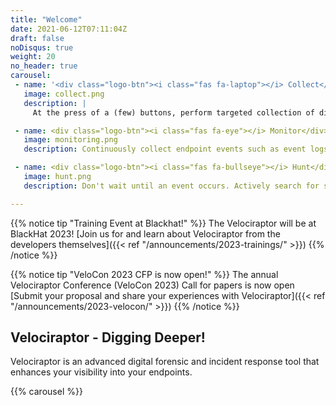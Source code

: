 ```yaml
---
title: "Welcome"
date: 2021-06-12T07:11:04Z
draft: false
noDisqus: true
weight: 20
no_header: true
carousel:
 - name: '<div class="logo-btn"><i class="fas fa-laptop"></i> Collect</div>'
   image: collect.png
   description: |
     At the press of a (few) buttons, perform targeted collection of digital forensic evidence simultaneously across your endpoints, with speed and precision.

 - name: <div class="logo-btn"><i class="fas fa-eye"></i> Monitor</div>
   image: monitoring.png
   description: Continuously collect endpoint events such as event logs, file modifications and process execution. Centrally store events indefinitely for historical review and analysis.

 - name: <div class="logo-btn"><i class="fas fa-bullseye"></i> Hunt</div>
   image: hunt.png
   description: Don't wait until an event occurs. Actively search for suspicious activities using our library of forensic artifacts, then customize to your specific threat hunting needs.

---
```


{{% notice tip "Training Event at Blackhat!" %}}
The Velociraptor will be at BlackHat 2023! [Join us for and learn about Velociraptor from the developers themselves]({{< ref "/announcements/2023-trainings/" >}})
{{% /notice %}}

{{% notice tip "VeloCon 2023 CFP is now open!" %}}
The annual Velociraptor Conference (VeloCon 2023) Call for papers is now open [Submit your proposal and share your experiences with Velociraptor]({{< ref "/announcements/2023-velocon/" >}})
{{% /notice %}}


## Velociraptor - Digging Deeper!

Velociraptor is an advanced digital forensic and incident response
tool that enhances your visibility into your endpoints.

{{% carousel %}}
